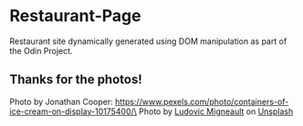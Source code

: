 # Restaurant-Page
Restaurant site dynamically generated using DOM manipulation as part of the Odin Project.

## Thanks for the photos!
Photo by Jonathan Cooper: https://www.pexels.com/photo/containers-of-ice-cream-on-display-10175400/\
Photo by <a href="https://unsplash.com/@dargonesti?utm_content=creditCopyText&utm_medium=referral&utm_source=unsplash">Ludovic Migneault</a> on <a href="https://unsplash.com/photos/man-in-gray-button-up-shirt-5xbCj_VWKcs?utm_content=creditCopyText&utm_medium=referral&utm_source=unsplash">Unsplash</a>
  
  
